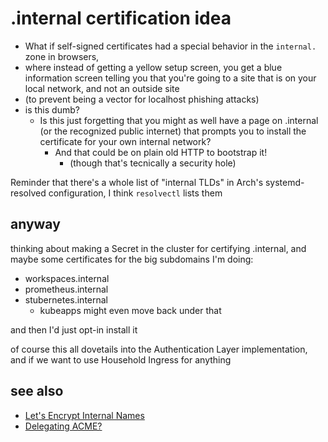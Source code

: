 # .internal certification idea

- What if self-signed certificates had a special behavior in the `internal.` zone in browsers,
 - where instead of getting a yellow setup screen, you get a blue information screen telling you that you're going to a site that is on your local network, and not an outside site
  - (to prevent being a vector for localhost phishing attacks)
- is this dumb?
  - Is this just forgetting that you might as well have a page on .internal (or the recognized public internet) that prompts you to install the certificate for your own internal network?
    - And that could be on plain old HTTP to bootstrap it!
      - (though that's tecnically a security hole)

Reminder that there's a whole list of "internal TLDs" in Arch's systemd-resolved configuration, I think `resolvectl` lists them

## anyway

thinking about making a Secret in the cluster for certifying .internal, and maybe some certificates for the big subdomains I'm doing:

- workspaces.internal
- prometheus.internal
- stubernetes.internal
  - kubeapps might even move back under that

and then I'd just opt-in install it

of course this all dovetails into the Authentication Layer implementation, and if we want to use Household Ingress for anything

## see also

- [Let's Encrypt Internal Names](7c6757b4-7c8c-43b9-a664-191b548d3a14.md)
- [Delegating ACME?](15ff7585-8e6a-4d49-abac-79bd6f7de68f.md)
